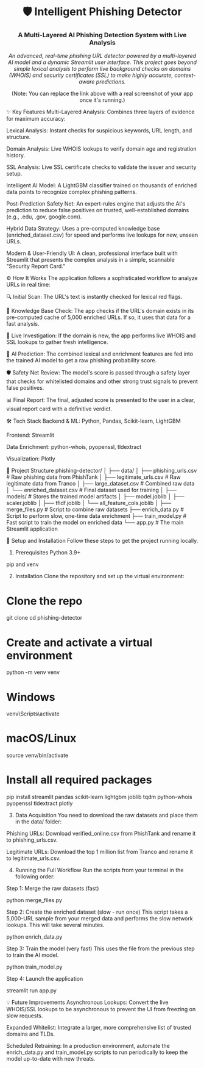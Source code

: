 <h1 align="center">🛡️ Intelligent Phishing Detector</h1>
<h3 align="center">A Multi-Layered AI Phishing Detection System with Live Analysis</h3>

<p align="center">
<em>An advanced, real-time phishing URL detector powered by a multi-layered AI model and a dynamic Streamlit user interface. This project goes beyond simple lexical analysis to perform live background checks on domains (WHOIS) and security certificates (SSL) to make highly accurate, context-aware predictions.</em>
</p>

<div align="center">

(Note: You can replace the link above with a real screenshot of your app once it's running.)

</div>

✨ Key Features
Multi-Layered Analysis: Combines three layers of evidence for maximum accuracy:

Lexical Analysis: Instant checks for suspicious keywords, URL length, and structure.

Domain Analysis: Live WHOIS lookups to verify domain age and registration history.

SSL Analysis: Live SSL certificate checks to validate the issuer and security setup.

Intelligent AI Model: A LightGBM classifier trained on thousands of enriched data points to recognize complex phishing patterns.

Post-Prediction Safety Net: An expert-rules engine that adjusts the AI's prediction to reduce false positives on trusted, well-established domains (e.g., .edu, .gov, google.com).

Hybrid Data Strategy: Uses a pre-computed knowledge base (enriched_dataset.csv) for speed and performs live lookups for new, unseen URLs.

Modern & User-Friendly UI: A clean, professional interface built with Streamlit that presents the complex analysis in a simple, scannable "Security Report Card."

⚙️ How It Works
The application follows a sophisticated workflow to analyze URLs in real time:

🔍 Initial Scan: The URL's text is instantly checked for lexical red flags.

🧠 Knowledge Base Check: The app checks if the URL's domain exists in its pre-computed cache of 5,000 enriched URLs. If so, it uses that data for a fast analysis.

📡 Live Investigation: If the domain is new, the app performs live WHOIS and SSL lookups to gather fresh intelligence.

🤖 AI Prediction: The combined lexical and enrichment features are fed into the trained AI model to get a raw phishing probability score.

🛡️ Safety Net Review: The model's score is passed through a safety layer that checks for whitelisted domains and other strong trust signals to prevent false positives.

📊 Final Report: The final, adjusted score is presented to the user in a clear, visual report card with a definitive verdict.

🛠️ Tech Stack
Backend & ML: Python, Pandas, Scikit-learn, LightGBM

Frontend: Streamlit

Data Enrichment: python-whois, pyopenssl, tldextract

Visualization: Plotly

📁 Project Structure
phishing-detector/
│
├── data/
│   ├── phishing_urls.csv       # Raw phishing data from PhishTank
│   ├── legitimate_urls.csv     # Raw legitimate data from Tranco
│   ├── large_dataset.csv       # Combined raw data
│   └── enriched_dataset.csv    # Final dataset used for training
│
├── models/                     # Stores the trained model artifacts
│   ├── model.joblib
│   ├── scaler.joblib
│   ├── tfidf.joblib
│   └── all_feature_cols.joblib
│
├── merge_files.py              # Script to combine raw datasets
├── enrich_data.py              # Script to perform slow, one-time data enrichment
├── train_model.py              # Fast script to train the model on enriched data
└── app.py                      # The main Streamlit application

🚀 Setup and Installation
Follow these steps to get the project running locally.

1. Prerequisites
Python 3.9+

pip and venv

2. Installation
Clone the repository and set up the virtual environment:

# Clone the repo
git clone <your-repo-url>
cd phishing-detector

# Create and activate a virtual environment
python -m venv venv
# Windows
venv\Scripts\activate
# macOS/Linux
source venv/bin/activate

# Install all required packages
pip install streamlit pandas scikit-learn lightgbm joblib tqdm python-whois pyopenssl tldextract plotly

3. Data Acquisition
You need to download the raw datasets and place them in the data/ folder:

Phishing URLs: Download verified_online.csv from PhishTank and rename it to phishing_urls.csv.

Legitimate URLs: Download the top 1 million list from Tranco and rename it to legitimate_urls.csv.

4. Running the Full Workflow
Run the scripts from your terminal in the following order:

Step 1: Merge the raw datasets (fast)

python merge_files.py

Step 2: Create the enriched dataset (slow - run once)
This script takes a 5,000-URL sample from your merged data and performs the slow network lookups. This will take several minutes.

python enrich_data.py

Step 3: Train the model (very fast)
This uses the file from the previous step to train the AI model.

python train_model.py

Step 4: Launch the application

streamlit run app.py

💡 Future Improvements
Asynchronous Lookups: Convert the live WHOIS/SSL lookups to be asynchronous to prevent the UI from freezing on slow requests.

Expanded Whitelist: Integrate a larger, more comprehensive list of trusted domains and TLDs.

Scheduled Retraining: In a production environment, automate the enrich_data.py and train_model.py scripts to run periodically to keep the model up-to-date with new threats.
